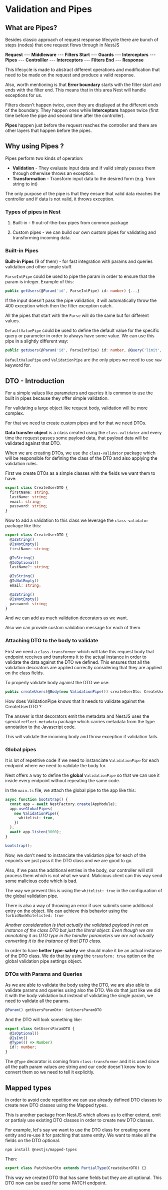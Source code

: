 # Validation and Pipes

## What are Pipes?

Besides classic approach of request response lifecycle there are bunch of steps (nodes) that one request flows through in NestJS

**Request** --- **Middleware** --- **Filters Start** --- **Guards** --- **Interceptors** --- **Pipes** --- **Controlller** --- **Interceptors** --- **Filters End** --- **Response**

This lifecycle is made to abstract different operations and modification that need to be made on the request and produce a valid response.

Also, worth mentioning is that **Error boundary** starts with the filter start and ends with the filter end. This means that in this area Nest will handle exceptions for us.

Filters doesn't happen twice, even they are displayed at the different ends of the boundary.
They happen ones while **Interceptors** happen twice (first time before the pipe and second time after the controller).

**Pipes** happen just before the request reaches the controller and there are other layers that happen before the pipes.

## Why using Pipes ?

Pipes perform two kinds of operation:

- **Validation** - They evaluate input data and if valid simply passes them through otherwise throws an exception.
- **Transformation** - Transform input data to the desired form (e.g. from string to int)

The only purpose of the pipe is that they ensure that valid data reaches the controller and if data is not valid, it throws exception.

### Types of pipes in Nest

1. Built-in - 9 out-of-the-box pipes from common package

2. Custom pipes - we can build our own custom pipes for validating and transforming incoming data.

### Built-in Pipes

**Built-in Pipes** (9 of them) - for fast integration
with params and queries validation and other simple stuff.

`ParseIntPipe` could be used to pipe the param in order to ensure that the param is integer.
Example of this:

```typescript
public getUsers(@Param('id', ParseIntPipe) id: number) {...}
```

If the input doesn't pass the pipe validation, it will automatically throw the 400 exception which then the filter exception catch.

All the pipes that start with the `Parse` will do the same but for different values.

`DefaultValuePipe` could be used to define the default value for the specific query or parameter in order to always have some value.
We can use this pipe in a slightly different way:

```typescript
public getUsers(@Param('id', ParseIntPipe) id: number, @Query('limit', new DefaultValuePipe(10), ParseIntPipe) limit?: number) {...}
```

`DefaultValuePipe` and `ValidationPipe` are the only pipes we need to use `new` keyword for.

## DTO - Introduction

For a simple values like parameters and queries it is common to use the built in pipes because they offer simple validation.

For validating a large object like request body, validation will be more complex.

For that we need to create custom pipes and for that we need DTOs.

**Data transfer object** is a class created using the `class-validator` and every time the request passes some payload data, that payload data will be validated against that DTO.

When we are creating DTOs, we use the `class-validator` package which will be responsible for defining the class of the DTO and also applying the validation rules.

First we create DTOs as a simple classes with the fields we want them to have:

```typescript
export class CreateUserDTO {
  firstName: string;
  lastName: string;
  email: string;
  password: string;
}
```

Now to add a validation to this class we leverage the `class-validator` package like this:

```typescript
export class CreateUserDTO {
  @IsString()
  @IsNotEmpty()
  firstName: string;

  @IsString()
  @IsOptional()
  lastName?: string;

  @IsString()
  @IsNotEmpty()
  email: string;

  @IsString()
  @IsNotEmpty()
  password: string;
}
```

And we can add as much validation decorators as we want.

Also we can provide custom validation message for each of them.

### Attaching DTO to the body to validate

First we need a `class-transformer` which will take this request body that endpoint receives and transforms it to the actual instance in order to validate the data against the DTO we defined.
This ensures that all the validation decorators are applied correctly considering that they are applied on the class fields.

To properly validate body against the DTO we use:

```typescript
public createUsers(@Body(new ValidationPipe()) createUserDto: CreateUserDTO) {...}
```

How does ValidationPipe knows that it needs to validate against the CreateUserDTO ?

The answer is that decorators emit the metadata and NestJS uses the special `reflect-metadata` package which carries metadata from the type annotation to the Javascript code.

This will validate the incoming body and throw exception if validation fails.

### Global pipes

It is lot of repetitive code if we need to instanciate `ValidationPipe` for each endpoint where we need to validate the body for.

Nest offers a way to define the **global** `ValidationPipe` so that we can use it inside every endpoint without repeating the same code.

In the `main.ts` file, we attach the global pipe to the app like this:

```typescript
async function bootstrap() {
  const app = await NestFactory.create(AppModule);
  app.useGlobalPipes(
    new ValidationPipe({
      whitelist: true,
    })
  );
  await app.listen(3000);
}

bootstrap();
```

Now, we don't need to instanciate the validation pipe for each of the enpoints we just pass it the DTO class and we are good to go.

Also, if we pass the additional entries in the body, our controller will still process them which is not what we want.
Malicious client can this way send some malicious code which is bad.

The way we prevent this is using the `whitelist: true` in the configuration of the global validation pipe.

There is also a way of throwing an error if user submits some additional entry on the object. We can achieve this behavior using the `forbidNonWhitelisted: true`

_Another consideration is that actually the validated payload in not an instance of the class DTO but just the literal object. Even though we are annotating it as DTO type in the handler parameters we are not actually converting it to the instance of that DTO class._

In order to have **better type-safety** we should make it be an actual instance of the DTO class. We do that by using the `transform: true` option on the global validation pipe settings object.

### DTOs with Params and Queries

As we are able to validate the body using the DTO, we are also able to validate params and queries using also the DTO. We do that just like we did it with the body validation but instead of validating the single param, we need to validate all the params.

```typescript
@Param() getUsersParamDto: GetUsersParamDTO
```

And the DTO will look something like:

```typescript
export class GetUsersParamDTO {
  @IsOptional()
  @IsInt()
  @Type(() => Number)
  id?: number;
}
```

The `@Type` decorator is coming from `class-transformer` and it is used since all the path param values are string and our code doesn't know how to convert them so we need to tell it explicitly.

## Mapped types

In order to avoid code repetition we can use already defined DTO classes to create new DTO classes using the Mapped types.

This is another package from NestJS which allows us to either extend, omit or partialy use existing DTO classes in order to create new DTO classes.

For example, let's say we want to use the DTO class for creating some entity and re-use it for patching that same entity. We want to make all the fields on the DTO optional.

`npm install @nestjs/mapped-types`

Then:

```typescript
export class PatchUserDto extends PartialType(CreateUserDTO) {}
```

This way we created DTO that has same fields but they are all optional.
This DTO now can be used for some PATCH endpoint.

